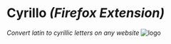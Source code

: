 # Cyrillo _(Firefox Extension)_

_Convert latin to cyrillic letters on any website_ ![logo](https://github.com/TheAdnan/Cyrillo/blob/master/icons/icon.png?raw=true)
<br>
